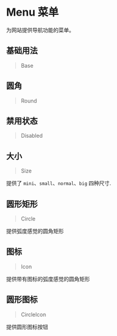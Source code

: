 <!-- @api: OtMenu.vue/OtMenuAPI.md -->
<!-- @api: OtMenuGroup.vue/OtMenuGroupAPI.md -->
<!-- @api: OtMenuItem.vue/OtMenuItemAPI.md -->

# Menu 菜单

为网站提供导航功能的菜单。

## 基础用法

> Base



## 圆角

> Round



## 禁用状态

> Disabled



## 大小

> Size

提供了 `mini`、`small`、`normal`、`big` 四种尺寸.

## 圆形矩形

> Circle

提供弧度感觉的圆角矩形

## 图标

> Icon

提供带有图标的弧度感觉的圆角矩形

## 圆形图标

> CircleIcon

提供圆形图标按钮
